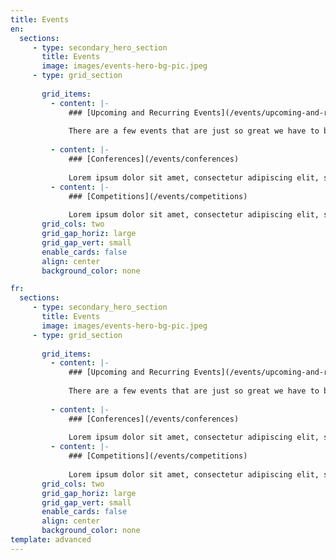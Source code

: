 ```yaml
---
title: Events
en:
  sections:
     - type: secondary_hero_section
       title: Events
       image: images/events-hero-bg-pic.jpeg
     - type: grid_section
       
       grid_items:
         - content: |-
             ### [Upcoming and Recurring Events](/events/upcoming-and-recurring)
   
             There are a few events that are just so great we have to bring them back every year. You don’t want to miss out on these ones… click here to learn more about our recurring events!
  
         - content: |-
             ### [Conferences](/events/conferences)
   
             Lorem ipsum dolor sit amet, consectetur adipiscing elit, sed do eiusmod tempor incididunt ut labore et dolore magna aliqua.
         - content: |-
             ### [Competitions](/events/competitions)
   
             Lorem ipsum dolor sit amet, consectetur adipiscing elit, sed do eiusmod tempor incididunt ut labore et dolore magna aliqua.
       grid_cols: two
       grid_gap_horiz: large
       grid_gap_vert: small
       enable_cards: false
       align: center
       background_color: none

fr:
  sections:
     - type: secondary_hero_section
       title: Events
       image: images/events-hero-bg-pic.jpeg
     - type: grid_section
       
       grid_items:
         - content: |-
             ### [Upcoming and Recurring Events](/events/upcoming-and-recurring)
   
             There are a few events that are just so great we have to bring them back every year. You don’t want to miss out on these ones… click here to learn more about our recurring events!
  
         - content: |-
             ### [Conferences](/events/conferences)
   
             Lorem ipsum dolor sit amet, consectetur adipiscing elit, sed do eiusmod tempor incididunt ut labore et dolore magna aliqua.
         - content: |-
             ### [Competitions](/events/competitions)
   
             Lorem ipsum dolor sit amet, consectetur adipiscing elit, sed do eiusmod tempor incididunt ut labore et dolore magna aliqua.
       grid_cols: two
       grid_gap_horiz: large
       grid_gap_vert: small
       enable_cards: false
       align: center
       background_color: none       
template: advanced
---
```

